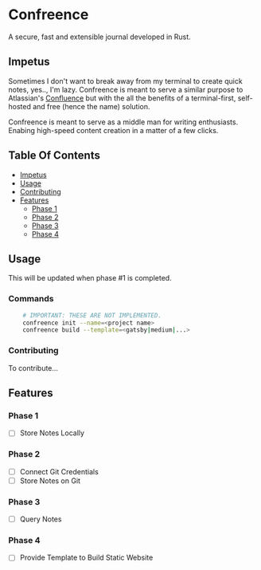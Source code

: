# Confreence

A secure, fast and extensible journal developed in Rust.

## Impetus

Sometimes I don't want to break away from my terminal to create quick notes, yes.., I'm lazy.
Confreence is meant to serve a similar purpose to Atlassian's [Confluence](https://www.atlassian.com/software/confluence) but
with the all the benefits of a terminal-first, self-hosted and free (hence the name) solution.

Confreence is meant to serve as a middle man for writing enthusiasts. Enabing high-speed content creation
in a matter of a few clicks.

## Table Of Contents

- [Impetus](#impetus)
- [Usage](#usage)
- [Contributing](#contributing)
- [Features](#features)
  - [Phase 1](#phase-1)
  - [Phase 2](#phase-2)
  - [Phase 3](#phase-3)
  - [Phase 4](#phase-4)

## Usage

This will be updated when phase #1 is completed.

### Commands

```bash
    # IMPORTANT: THESE ARE NOT IMPLEMENTED.
    confreence init --name=<project name>
    confreence build --template=<gatsby|medium|...>
```

### Contributing

To contribute...

## Features

### Phase 1

- [ ] Store Notes Locally

### Phase 2

- [ ] Connect Git Credentials
- [ ] Store Notes on Git

### Phase 3

- [ ] Query Notes

### Phase 4

- [ ] Provide Template to Build Static Website
